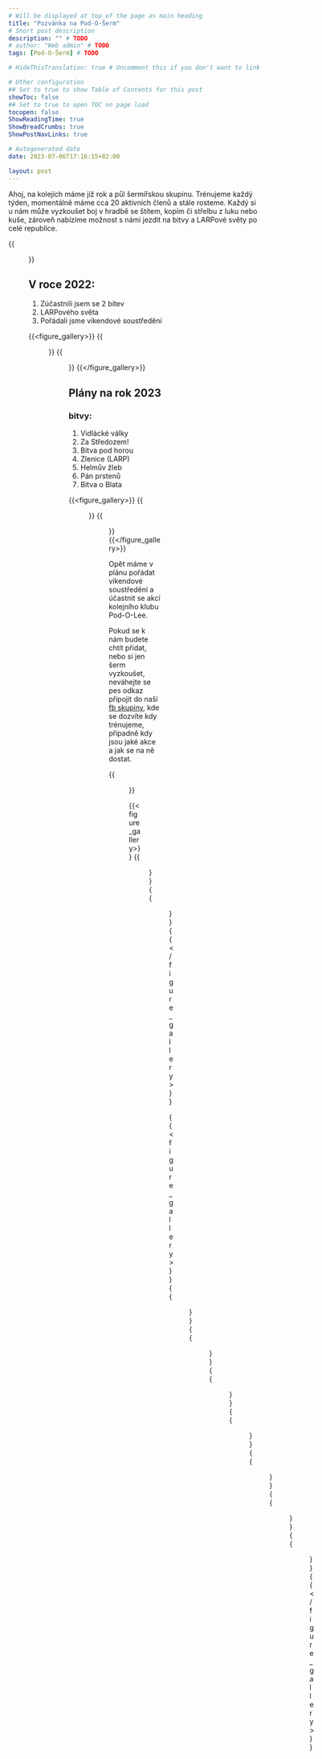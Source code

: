 ```yaml
---
# Will be displayed at top of the page as main heading
title: "Pozvánka na Pod-O-Šerm"
# Short post description
description: "" # TODO
# author: "Web admin" # TODO
tags: [Pod-O-Šerm] # TODO

# HideThisTranslation: true # Uncomment this if you don't want to link this translation of page in translations

# Other configuration
## Set to true to show Table of Contents for this post
showToc: false
## Set to true to open TOC on page load
tocopen: false
ShowReadingTime: true
ShowBreadCrumbs: true
ShowPostNavLinks: true

# Autogenerated date
date: 2023-07-06T17:16:15+02:00

layout: post
---
```


Ahoj, na kolejích máme již rok a půl šermířskou skupinu. Trénujeme každý týden, momentálně máme cca 20 aktivních členů a stále rosteme. Každý si u nám může vyzkoušet boj v hradbě se štítem, kopím či střelbu z luku nebo kuše, zároveň nabízíme možnost s námi jezdit na bitvy a LARPové světy po celé republice.
<!-- {{<figure_gallery>}}
    {{<figure src="set1/03.jpg" alt="Pod-O-Šerm 3">}}
    {{<figure src="set1/07.jpg" alt="Pod-O-Šerm 7">}}
    {{<figure src="set1/08.jpg" alt="Pod-O-Šerm 8">}}
{{</figure_gallery>}} -->

{{<figure src="set1/06.jpg" alt="Pod-O-Šerm">}}

## V roce 2022:
1. Zúčastnili jsem se 2 bitev
2. LARPového světa
3. Pořádali jsme víkendové soustředění

{{<figure_gallery>}}
    {{<figure src="set1/02.jpg" alt="Pod-O-Šerm">}}
    {{<figure src="set1/04.jpg" alt="Pod-O-Šerm">}}
{{</figure_gallery>}}

## Plány na rok 2023
### bitvy:
1. Vidlácké války
2. Za Středozem!
3. Bitva pod horou
4. Zlenice (LARP)
5. Helmův žleb
6. Pán prstenů
7. Bitva o Blata

{{<figure_gallery>}}
    {{<figure src="set1/01.jpg" alt="Pod-O-Šerm">}}
    {{<figure src="set1/05.jpg" alt="Pod-O-Šerm">}}
{{</figure_gallery>}}

Opět máme v plánu pořádat víkendové soustředění a účastnit se akcí kolejního klubu Pod-O-Lee.

Pokud se k nám budete chtít přidat, nebo si jen šerm vyzkoušet, neváhejte se pes odkaz připojit do naší [fb skupiny](https://www.facebook.com/groups/993731364773111/), kde se dozvíte kdy trénujeme, případně kdy jsou jaké akce a jak se na ně dostat.

{{<figure src="set1/03.jpg" alt="Pod-O-Šerm">}}

{{<figure_gallery>}}
    {{<figure src="set1/07.jpg" alt="Pod-O-Šerm">}}
    {{<figure src="set1/08.jpg" alt="Pod-O-Šerm">}}
{{</figure_gallery>}}

{{<figure_gallery>}}
    {{<figure src="set2/01.jpg" alt="Pod-O-Šerm">}}
    {{<figure src="set2/02.jpg" alt="Pod-O-Šerm">}}
    {{<figure src="set2/03.jpg" alt="Pod-O-Šerm">}}
    {{<figure src="set2/04.jpg" alt="Pod-O-Šerm">}}
    {{<figure src="set2/05.jpg" alt="Pod-O-Šerm">}}
    {{<figure src="set2/06.jpg" alt="Pod-O-Šerm">}}
    {{<figure src="set2/07.jpg" alt="Pod-O-Šerm">}}
{{</figure_gallery>}}